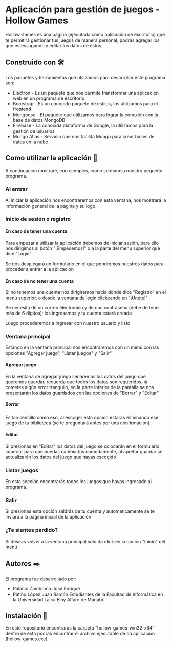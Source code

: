 # Aplicación para gestión de juegos - Hollow Games

Hollow Games es una página (ejecutada como aplicación de escritorio) que te permitirá gestionar tus juegos de manera personal, podrás agregar los que estes jugando y editar los datos de estos.


## Construido con 🛠️
Los paquetes y herramientas que utilizamos para desarrollar este programa son: 

- Electron - Es un paquete que nos permite transformar una aplicación web en un programa de escritorio.
- Bootstrap - Es un conocido paquete de estilos, los utilizamos para el frontend
- Mongoose - El paquete que utilizamos para lograr la conexión con la base de datos MongoDB
- Firebase - La conocida plataforma de Google, la utilizamos para la gestión de usuarios
- Mongo Atlas - Servicio que nos facilita Mongo para crear bases de datos en la nube


## Como utilizar la aplicación 🚀
A continuación mostraré, con ejemplos, como se maneja nuestro pequeño programa.

### Al entrar
Al iniciar la aplicación nos encontraremos con esta ventana, nos mostrará la información general de la página y su logo.

### Inicio de sesión o registro
#### En caso de tener una cuenta
Para empezar a utilizar la aplicación debemos de iniciar sesión, para ello nos dirigimos al botón "¡Empecemos!" o a la parte del menú superior que dice "Login"

Se nos desplegará un formulario en el que pondremos nuestros datos para proceder a entrar a la aplicación

#### En caso de no tener una cuenta
Si no tenemos una cuenta nos dirigiremos hacia donde dice "Registro" en el menú superior, o desde la ventana de login clickeando en "¡Unete!"

Se necesita de un correo electrónico y de una contraseña (debe de tener más de 6 digitos); los ingresamos y tu cuenta estará creada


Luego procederemos a ingresar con nuestro usuario y listo


### Ventana principal
Estando en la ventana principal nos encontraremos con un menú con las opciones "Agregar juego", "Listar juegos" y "Salir"

#### Agregar juego
En la ventana de agregar juego llenaremos los datos del juego que queremos guardar, recuerda que todos los datos son requeridos, si cometes algún error tranquilo, en la parte inferior de la pantalla se nos presentarán los datos guardados con las opciones de "Borrar" y "Editar"


##### Borrar
Es tan sencillo como eso, al escoger esta opción estarás eliminando ese juego de tu biblioteca (se te preguntará antes por una confirmación)

#### Editar
Si presionas en "Editar" los datos del juego se colocarán en el formulario superior para que puedas cambiarlos comodamente, al apretar guardar se actualizarán los datos del juego que hayas escogido


### Listar juegos
En esta sección encontrarás todos los juegos que hayas ingresado al programa.

### Salir
Si presionas esta opción saldrás de tu cuenta y automaticamente se te inviará a la página inicial de la aplicación 

### ¿Te sientes perdido?
Si deseas volver a la ventana principal solo da click en la opción "Inicio" del menú

## Autores ✒️
El programa fue desarrollado por:
- Palacio Zambrano José Enrique
- Patiño López Juan Ramón
Estudiantes de la Facultad de Informática en la Universidad Laica Eloy Alfaro de Manabí.

## Instalación 🔧
En este repositorio encontrarás la carpeta "hollow-games-win32-x64" dentro de esta podrás encontrar el archivo ejecutable de da aplicación (hollow-games.exe)
